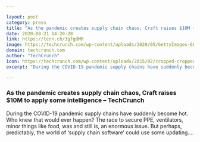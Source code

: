 ```yaml
---

layout: post
category: press
title: "As the pandemic creates supply chain chaos, Craft raises $10M to apply some intelligence"
date: 2020-08-21 14:20:28
link: https://tcrn.ch/3gfgdMR
image: https://techcrunch.com/wp-content/uploads/2020/05/GettyImages-683975638.jpg?w=600
domain: techcrunch.com
author: "TechCrunch"
icon: https://techcrunch.com/wp-content/uploads/2015/02/cropped-cropped-favicon-gradient.png?w=180
excerpt: "During the COVID-19 pandemic supply chains have suddenly become hot. Who knew that would ever happen? The race to secure PPE, ventilators, minor things like food, was and still is, an enormous issue. But perhaps, predictably, the world of ‘supply chain software’ could use some updating.…"

---
```


### As the pandemic creates supply chain chaos, Craft raises $10M to apply some intelligence – TechCrunch

During the COVID-19 pandemic supply chains have suddenly become hot. Who knew that would ever happen? The race to secure PPE, ventilators, minor things like food, was and still is, an enormous issue. But perhaps, predictably, the world of ‘supply chain software’ could use some updating.…